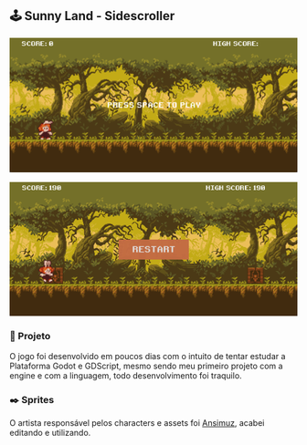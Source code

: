 ## 🕹️ Sunny Land - Sidescroller

![Tela Principal](https://github.com/nfoj/sunny-land/blob/main/images/SunnyLand%20-%20Tela%20Principal.png)

![Restart](https://github.com/nfoj/sunny-land/blob/main/images/SunnyLand%20-%20Restart.png)


### 💾 Projeto
O jogo foi desenvolvido em poucos dias com o intuito de tentar estudar a Plataforma Godot e GDScript, mesmo sendo meu primeiro projeto com a engine e com a linguagem, todo desenvolvimento foi traquilo.


### ✒️ Sprites

O artista responsável pelos characters e assets foi [Ansimuz](https://ansimuz.itch.io/), acabei editando e utilizando. 
